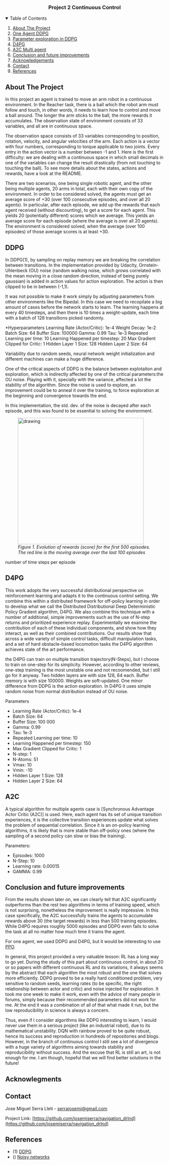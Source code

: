 
<br />
  <h3 align="center">Project 2 Continuous Control</h3>

<!-- TABLE OF CONTENTS -->
<details open="open">
  <summary>Table of Contents</summary>
  <ol>
    <li><a href="#about-the-project">About The Project</a></li>
    <li><a href="#one-agent-ddpg">One Agent DDPG</a></li>
    <li><a href="#parameter-exploration">Parameter exploration in DDPG</a></li>
    <li><a href="#d4pg">D4PG</a></li>
    <li><a href="#a2c-multi-agent">A2C Multi agent</a></li>
    <li><a href="#conclusion-and-future-improvements">Conclusion and future improvements</a></li>
    <li><a href="#acknowledgements">Acknowledgements</a></li>
    <li><a href="#contact">Contact</a></li>
    <li><a href="#references">References</a></li>
  </ol>
</details>


## About The Project

 In this project an agent is trained to move an arm robot in a continuous environment. In the Reacher task, there is a ball which the robot arm must follow and touch, in other words, it needs to learn how to control and move a ball around. The longer the arm sticks to the ball, the more rewards it accumulates. The observation state of environment consists of 33 variables, and all are in continuous space. 
 
The observation space consists of 33 variables corresponding to position, rotation, velocity, and angular velocities of the arm. Each action is a vector with four numbers, corresponding to torque applicable to two joints. Every entry in the action vector is a number between -1 and 1. Here is the first difficulty: we are dealing with a continuous space in which small decimals in one of the variables can change the result drastically (from not touching to touching the ball). To see more details about the states, actions and rewards, have a look at the README. 

There are two scenarios, one being single robotic agent, and the other being multiple agents, 20 arms in total, each with their own copy of the environment. In order to be considered solved, the agents must get an average score of +30 (over 100 consecutive episodes, and over all 20 agents). In particular, after each episode, we add up the rewards that each agent received (without discounting), to get a score for each agent. This yields 20 (potentially different) scores which we average. This yields an average score for each episode (where the average is over all 20 agents). The environment is considered solved, when the average (over 100 episodes) of those average scores is at least +30.

## DDPG

In DDPG(1), by sampling on replay memory we are breaking the correlation between transitions. In the implementation provided by Udacity, Ornstein-Uhlenbeck (OU) noise (random walking noise, which grows correlated with the mean moving in a close random direction, instead of being purely gaussian) is added in action values for action exploration. The action is then clipped to be in between (-1,1).

It was not possible to make it work simply by adjusting parameters from other environments like the Bipedal. In this case we need to recopilate a big amount of cases before the network starts to learn. The learning happens at every 40 timesteps, and then there is 10 times a weight-update, each time with a batch of 128 transitions picked randomly.



*Hyperparameters
Learning Rate (Actor/Critic): 1e-4
Weight Decay: 1e-2
Batch Size: 64
Buffer Size: 100000
Gamma: 0.99
Tau: 1e-3
Repeated Learning per time: 10
Learning Happened per timestep: 20
Max Gradient Clipped for Critic: 1
Hidden Layer 1 Size: 128
Hidden Layer 2 Size: 64

Variability due to random seeds, neural network weight initialization and different machines can make a huge difference.

One of the critical aspects of DDPG is the balance between explotaiton and exploration, which is indirectly affected by one of the critical parameters:the OU noise. Playing with it, specially with the variance, affected a lot the stability of the algorithm. Since the noise is used to explore, an improvement could be to anneal it over the training, to force exploration at the beginning and convergence towards the end. 

 In this implementation, the std. dev. of the noise is decayed after each episode, and this was found to be essential to solving the environment.




<figure>
<img src="images/DQN.png" alt="drawing" style="width:400px;" caption="f"/>
<figcaption><i>Figure 1. Evolution of rewards (score) for the first 500 episodes. The red line is the moving average over the last 100 episodes</i></figcaption>
 </figure>
number of time steps per episode





## D4PG


This work adopts the very successful distributional perspective on reinforcement learning and adapts it to the continuous control setting. We combine this within a distributed framework for off-policy learning in order to develop what we call the Distributed Distributional Deep Deterministic Policy Gradient algorithm, D4PG. We also combine this technique with a number of additional, simple improvements such as the use of N-step returns and prioritized experience replay. Experimentally we examine the contribution of each of these individual components, and show how they interact, as well as their combined contributions. Our results show that across a wide variety of simple control tasks, difficult manipulation tasks, and a set of hard obstacle-based locomotion tasks the D4PG algorithm achieves state of the art performance.



 the D4PG can train on multiple transition trajectory(N-Steps), but I choose to train on one-step for its simplicity. However, according to other reviews, one-step training is the most unstable one and not recoomended, but I still go for it anyway. Two hidden layers are with size 128, 64 each. Buffer memory is with size 100000. Weights are soft-updated. One minor difference from DDPG is the action exploration. In D4PG it uses simple random noise from normal distribution instead of OU noise.


Parameters
* Learning Rate (Actor/Critic): 1e-4
* Batch Size: 64
* Buffer Size: 100 000
* Gamma: 0.99
* Tau: 1e-3
* Repeated Learning per time: 10
* Learning Happened per timestep: 150
* Max Gradient Clipped for Critic: 1
* N-step: 1
* N-Atoms: 51
* Vmax: 10
* Vmin: -10
* Hidden Layer 1 Size: 128
* Hidden Layer 2 Size: 64



## A2C

A typical algorithm for multiple agents case is [Synchronous Advantage Actor Critic (A2C)] is used. Here, each agent has its set of unique transition experiences, it is the collective transition experiences update what solves the problem of sequential correlation. Since it is an on-policy learning algorithms, it is likely that is more stable than off-policy ones (where the sampling of a second policy can slow or bias the training).


Parameters:
* Episodes: 1000
* N-Step: 10
* Learning rate: 0.00015
* GAMMA: 0.99


## Conclusion and future improvements
From the results shown later on, we can clearly tell that A2C significantly outperforms than the rest two algorithms in terms of training speed, which is not surprising, nonetheless the improvement is really impressive. In this case specifically, the A2C successfully trains the agents to accumulate rewards above 30 (the target rewards) in less than 500 training episodes. While D4PG requires roughly 5000 episodes and DDPG even fails to solve the task at all no matter how much time it trains the agent.

For one agent, we used DDPG and D4PG, but it would be interesting to use [PPO](https://openai.com/blog/openai-baselines-ppo/). 


In general, this project provided a very valuable lesson: RL has a long way to go yet. During the study of this part about continuous control, in about 20 or so papers with different continuous RL and its variations, it always seems by the abstract that each algorithm the most robust and the one that solves more efficiently. DDPG proved to be a really hard conditioned problem, very sensitive to random seeds, learning rates (to be specific, the right relationship between actor and critic) and noise injected for exploration. It took me one week to make it work, even with the advice of many people in forums, simply because their recommended parameters did not work for me. At the end it was a combination of all of that what made it run, but the low reproducibility in science is always a concern. 

Thus, even if I consider algorithms like DDPG interesting to learn, I would never use them in a serious project (like an industrial robot), due to its mathematical unstability. DQN with rainbow proved to be quite robust, hence its success and reproduction in hundreds of repositories and blogs. However, in the branch of continuous control I still see a lot of divergence with a huge variety of algorithms aiming towards stability and reproducibility without success. And the excuse that RL is still an art, is not enough for me. I am though, hopeful that we will find better solutions in the future!

## Acknowlegments


## Contact

Jose Miguel Serra Lleti - serrajosemi@gmail.com

Project Link: [https://github.com/josemiserra/navigation_drlnd](https://github.com/josemiserra/navigation_drlnd)


## References
* (1) [DDPG](https://arxiv.org/pdf/1509.02971.pdf)
* ()  [Noisy networks](https://arxiv.org/pdf/1706.10295.pdf)


